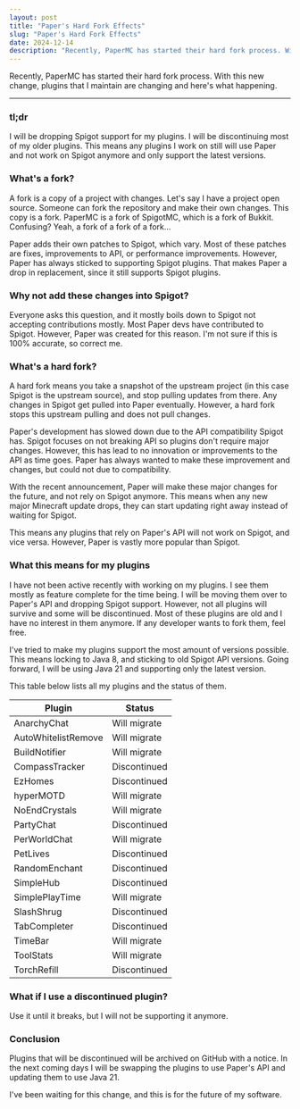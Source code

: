 ```yaml
---
layout: post
title: "Paper's Hard Fork Effects"
slug: "Paper's Hard Fork Effects"
date: 2024-12-14
description: "Recently, PaperMC has started their hard fork process. With this new change, plugins that I maintain are changing and here's what happening."
---
```


Recently, PaperMC has started their hard fork process. With this new change, plugins that I maintain are changing and here's what happening.

---

### tl;dr
I will be dropping Spigot support for my plugins. I will be discontinuing most of my older plugins. This means any plugins I work on still will use Paper and not work on Spigot anymore and only support the latest versions.

### What's a fork?
A fork is a copy of a project with changes. Let's say I have a project open source. Someone can fork the repository and make their own changes. This copy is a fork. PaperMC is a fork of SpigotMC, which is a fork of Bukkit. Confusing? Yeah, a fork of a fork of a fork...

Paper adds their own patches to Spigot, which vary. Most of these patches are fixes, improvements to API, or performance improvements. However, Paper has always sticked to supporting Spigot plugins. That makes Paper a drop in replacement, since it still supports Spigot plugins.

### Why not add these changes into Spigot?
Everyone asks this question, and it mostly boils down to Spigot not accepting contributions mostly. Most Paper devs have contributed to Spigot. However, Paper was created for this reason. I'm not sure if this is 100% accurate, so correct me.

### What's a hard fork?
A hard fork means you take a snapshot of the upstream project (in this case Spigot is the upstream source), and stop pulling updates from there. Any changes in Spigot get pulled into Paper eventually. However, a hard fork stops this upstream pulling and does not pull changes.

Paper's development has slowed down due to the API compatibility Spigot has. Spigot focuses on not breaking API so plugins don't require major changes. However, this has lead to no innovation or improvements to the API as time goes. Paper has always wanted to make these improvement and changes, but could not due to compatibility.

With the recent announcement, Paper will make these major changes for the future, and not rely on Spigot anymore. This means when any new major Minecraft update drops, they can start updating right away instead of waiting for Spigot.

This means any plugins that rely on Paper's API will not work on Spigot, and vice versa. However, Paper is vastly more popular than Spigot.

### What this means for my plugins
I have not been active recently with working on my plugins. I see them mostly as feature complete for the time being. I will be moving them over to Paper's API and dropping Spigot support. However, not all plugins will survive and some will be discontinued. Most of these plugins are old and I have no interest in them anymore. If any developer wants to fork them, feel free.

I've tried to make my plugins support the most amount of versions possible. This means locking to Java 8, and sticking to old Spigot API versions. Going forward, I will be using Java 21 and supporting only the latest version.

This table below lists all my plugins and the status of them.

| Plugin               | Status         |
| -------------------- | -------------- |
| AnarchyChat          | Will migrate   |
| AutoWhitelistRemove  | Will migrate   |
| BuildNotifier        | Will migrate   |
| CompassTracker       | Discontinued   |
| EzHomes              | Discontinued   |
| hyperMOTD            | Will migrate   |
| NoEndCrystals        | Will migrate   |
| PartyChat            | Discontinued   |
| PerWorldChat         | Will migrate   |
| PetLives             | Discontinued   |
| RandomEnchant        | Discontinued   |
| SimpleHub            | Discontinued   |
| SimplePlayTime       | Will migrate   |
| SlashShrug           | Discontinued   |
| TabCompleter         | Discontinued   |
| TimeBar              | Will migrate   |
| ToolStats            | Will migrate   |
| TorchRefill          | Discontinued   |

### What if I use a discontinued plugin?
Use it until it breaks, but I will not be supporting it anymore.

### Conclusion
Plugins that will be discontinued will be archived on GitHub with a notice. In the next coming days I will be swapping the plugins to use Paper's API and updating them to use Java 21.

I've been waiting for this change, and this is for the future of my software.